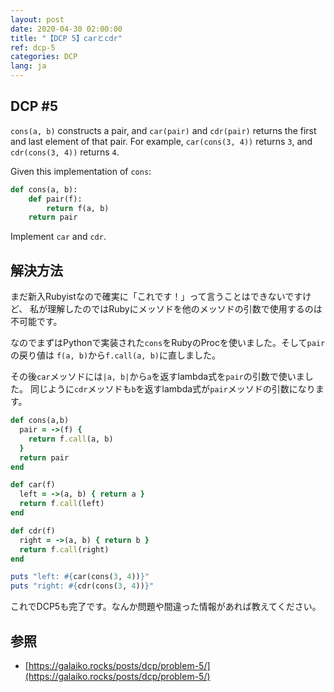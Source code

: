 ```yaml
---
layout: post
date: 2020-04-30 02:00:00
title: "【DCP 5】carとcdr"
ref: dcp-5
categories: DCP
lang: ja
---
```


## **DCP #5**
`cons(a, b)` constructs a pair, and `car(pair)` and `cdr(pair)` returns the first and last element of that pair. For example, `car(cons(3, 4))` returns `3`, and `cdr(cons(3, 4))` returns `4`.

Given this implementation of `cons`:

```py
def cons(a, b):
    def pair(f):
        return f(a, b)
    return pair
```
Implement `car` and `cdr`.

<div class="divider"></div>

## **解決方法**

まだ新入Rubyistなので確実に「これです！」って言うことはできないですけど、 
私が理解したのではRubyにメッソドを他のメッソドの引数で使用するのは不可能です。

なのでまずはPythonで実装された`cons`をRubyのProcを使いました。そして`pair`の戻り値は
`f(a, b)`から`f.call(a, b)`に直しました。

その後`car`メッソドには`|a, b|`から`a`を返すlambda式を`pair`の引数で使いました。
同じように`cdr`メッソドも`b`を返すlambda式が`pair`メッソドの引数になります。

```rb
def cons(a,b)
  pair = ->(f) {
    return f.call(a, b)
  }
  return pair
end

def car(f)
  left = ->(a, b) { return a }
  return f.call(left)
end

def cdr(f)
  right = ->(a, b) { return b }
  return f.call(right)
end

puts "left: #{car(cons(3, 4))}"
puts "right: #{cdr(cons(3, 4))}"
```

これでDCP5も完了です。なんか問題や間違った情報があれば教えてください。

## **参照**
- [https://galaiko.rocks/posts/dcp/problem-5/](https://galaiko.rocks/posts/dcp/problem-5/)
